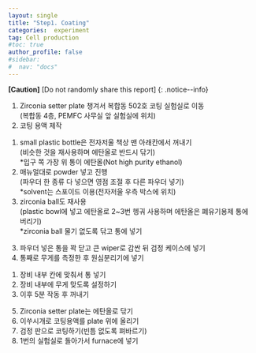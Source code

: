 ```yaml
---
layout: single
title: "Step1. Coating"
categories:  experiment
tag: Cell production
#toc: true
author_profile: false
#sidebar:
#  nav: "docs"
---
```


**[Caution]** [Do not randomly share this report]
{: .notice--info}

1. Zirconia setter plate 챙겨서 복합동 502호 코팅 실험실로 이동<br>
(복합동 4층, PEMFC 사무실 앞 실험실에 위치)<br>
2. 코팅 용액 제작<br>
 1) small plastic bottle은 전자저울 책상 맨 아래칸에서 꺼내기<br>
  (비슷한 것을 재사용하며 에탄올로 반드시 닦기)<br>
  *입구 쪽 가장 위 통이 에탄올(Not high purity ethanol)<br>
 2) 매뉴얼대로 powder 넣고 진행<br>
  (파우더 한 종류 다 넣으면 영점 조절 후 다른 파우더 넣기)<br>
  *solvent는 스포이드 이용(전자저울 우측 박스에 위치)<br>
3) zirconia ball도 재사용<br>
 (plastic bowl에 넣고 에탄올로 2~3번 헹궈 사용하며 에탄올은 폐유기용제 통에 버리기)<br>
 *zirconia ball 물기 없도록 닦고 통에 넣기<br>
3. 파우더 넣은 통을 꽉 닫고 큰 wiper로 감싼 뒤 검정 케이스에 넣기<br>
4. 통째로 무게를 측정한 후 원심분리기에 넣기<br>
 1) 장비 내부 칸에 맞춰서 통 넣기<br>
 2) 장비 내부에 무게 맞도록 설정하기<br>
 3) 이후 5분 작동 후 꺼내기<br>
5. Zirconia setter plate는 에탄올로 닦기<br>
6. 이쑤시개로 코팅용액를 plate 위에 올리기<br>
7. 검정 판으로 코팅하기(빈틈 없도록 펴바르기)<br>
8. 1번의 실험실로 돌아가서 furnace에 넣기<br>
